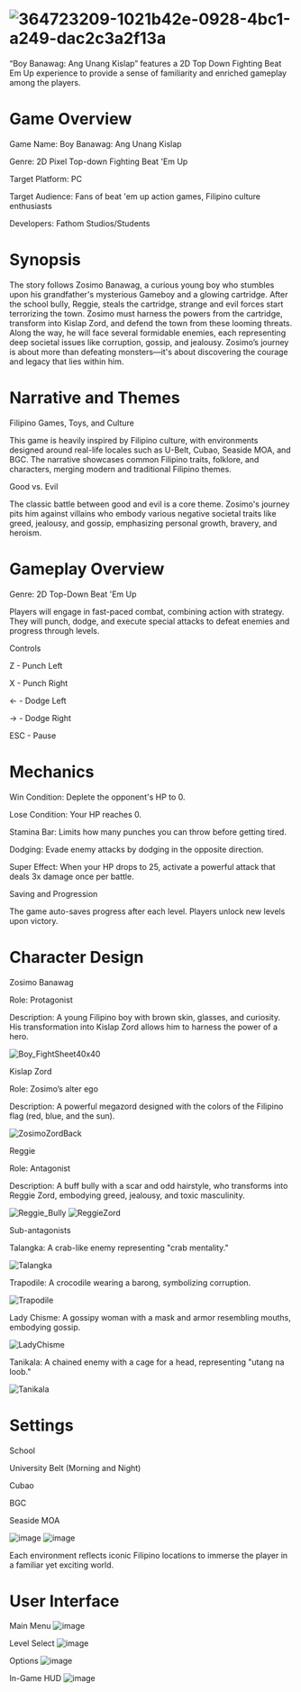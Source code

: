 # ![364723209-1021b42e-0928-4bc1-a249-dac2c3a2f13a](https://github.com/user-attachments/assets/67bdaa73-b860-4f18-be52-9f88b729f865)

“Boy Banawag: Ang Unang Kislap” features a 2D Top Down Fighting Beat Em Up experience to provide a sense of familiarity and enriched gameplay among the players.

# Game Overview
Game Name: Boy Banawag: Ang Unang Kislap

Genre: 2D Pixel Top-down Fighting Beat 'Em Up

Target Platform: PC

Target Audience: Fans of beat 'em up action games, Filipino culture enthusiasts

Developers: Fathom Studios/Students

# Synopsis
The story follows Zosimo Banawag, a curious young boy who stumbles upon his grandfather's mysterious Gameboy and a glowing cartridge. After the school bully, Reggie, steals the cartridge, strange and evil forces start terrorizing the town. Zosimo must harness the powers from the cartridge, transform into Kislap Zord, and defend the town from these looming threats. Along the way, he will face several formidable enemies, each representing deep societal issues like corruption, gossip, and jealousy. Zosimo’s journey is about more than defeating monsters—it's about discovering the courage and legacy that lies within him.

# Narrative and Themes
Filipino Games, Toys, and Culture

This game is heavily inspired by Filipino culture, with environments designed around real-life locales such as U-Belt, Cubao, Seaside MOA, and BGC. The narrative showcases common Filipino traits, folklore, and characters, merging modern and traditional Filipino themes.

Good vs. Evil

The classic battle between good and evil is a core theme. Zosimo's journey pits him against villains who embody various negative societal traits like greed, jealousy, and gossip, emphasizing personal growth, bravery, and heroism.

# Gameplay Overview
Genre: 2D Top-Down Beat 'Em Up

Players will engage in fast-paced combat, combining action with strategy. They will punch, dodge, and execute special attacks to defeat enemies and progress through levels.

Controls

Z - Punch Left

X - Punch Right

← - Dodge Left

→ - Dodge Right

ESC - Pause

# Mechanics
Win Condition: Deplete the opponent's HP to 0.

Lose Condition: Your HP reaches 0.

Stamina Bar: Limits how many punches you can throw before getting tired.

Dodging: Evade enemy attacks by dodging in the opposite direction.

Super Effect: When your HP drops to 25, activate a powerful attack that deals 3x damage once per battle.

Saving and Progression

The game auto-saves progress after each level. Players unlock new levels upon victory.

# Character Design

Zosimo Banawag

Role: Protagonist

Description: A young Filipino boy with brown skin, glasses, and curiosity. His transformation into Kislap Zord allows him to harness the power of a hero.

![Boy_FightSheet40x40](https://github.com/user-attachments/assets/fabc8350-707d-4247-ba8f-965e07172149)


Kislap Zord

Role: Zosimo’s alter ego

Description: A powerful megazord designed with the colors of the Filipino flag (red, blue, and the sun).

![ZosimoZordBack](https://github.com/user-attachments/assets/905097ab-ab54-437a-b440-0604bdd5a019)


Reggie

Role: Antagonist

Description: A buff bully with a scar and odd hairstyle, who transforms into Reggie Zord, embodying greed, jealousy, and toxic masculinity.

![Reggie_Bully](https://github.com/user-attachments/assets/7362bf38-f4f3-46c0-a233-47fbc3430f97)
![ReggieZord](https://github.com/user-attachments/assets/9e370336-b8c1-455e-9ac1-661677770397)


Sub-antagonists

Talangka: A crab-like enemy representing "crab mentality."

![Talangka](https://github.com/user-attachments/assets/cfa5ab43-5d45-43f4-9036-8392e81fb2f4)


Trapodile: A crocodile wearing a barong, symbolizing corruption.

![Trapodile](https://github.com/user-attachments/assets/bc612166-23b2-4bdd-9259-a69f1e278524)


Lady Chisme: A gossipy woman with a mask and armor resembling mouths, embodying gossip.

![LadyChisme](https://github.com/user-attachments/assets/152e327f-db9a-464f-9c27-70be66402c20)


Tanikala: A chained enemy with a cage for a head, representing "utang na loob."

![Tanikala](https://github.com/user-attachments/assets/97ad59e7-626b-4872-a496-5b5c9fd8c1b5)


# Settings
School

University Belt (Morning and Night)

Cubao

BGC

Seaside MOA

![image](https://github.com/user-attachments/assets/18d202b6-567c-4e58-8969-e27e2c35b623)
![image](https://github.com/user-attachments/assets/08c267ab-77de-4123-92a2-a41367f6e4ae)



Each environment reflects iconic Filipino locations to immerse the player in a familiar yet exciting world.

# User Interface

Main Menu
![image](https://github.com/user-attachments/assets/3ee8a19d-cb09-463d-9db1-e9beacb0de89)

Level Select
![image](https://github.com/user-attachments/assets/99f70a2a-5911-4d2d-99fb-473b718e9472)


Options
![image](https://github.com/user-attachments/assets/4aa9fbe7-dcab-47ec-8243-6d890e1afe96)


In-Game HUD
![image](https://github.com/user-attachments/assets/812c4f73-1c9f-479f-979f-5695df52db47)

